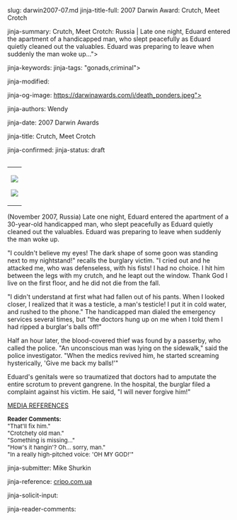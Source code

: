 slug: darwin2007-07.md
jinja-title-full: 2007 Darwin Award: Crutch, Meet Crotch

jinja-summary: Crutch, Meet Crotch: Russia | Late one night, Eduard entered the apartment of a handicapped man, who slept peacefully as Eduard quietly cleaned out the valuables. Eduard was preparing to leave when suddenly the man woke up...">

jinja-keywords:
jinja-tags: "gonads,criminal">

jinja-modified:

jinja-og-image: https://darwinawards.com/i/death_ponders.jpeg">

jinja-authors: Wendy

jinja-date: 2007 Darwin Awards


jinja-title: Crutch, Meet Crotch


jinja-confirmed:
jinja-status: draft
<TABLE border=0 align=right><TR><TD align=center>

<A href="/cgi/search.pl?keywords=category%3Dgonads&swishindex=stories.data&show_description=yes&maxdisplay=10&maxresults=50"><IMG src="/i/icon/gonads.png" border=0></A>

<A href="/cgi/search.pl?keywords=category%3Dcriminal&swishindex=stories.data&show_description=yes&maxdisplay=10&maxresults=50"><IMG src="/i/icon/criminal.png" border=0></A>

</TD></TR></TABLE>

(November 2007, Russia) Late one night, Eduard entered the apartment of a
30-year-old handicapped man, who slept peacefully as Eduard quietly cleaned
out the valuables. Eduard was preparing to leave when suddenly the man woke
up.

"I couldn't believe my eyes! The dark shape of some goon was standing next
to my nightstand!" recalls the burglary victim. "I cried out and he
attacked me, who was defenseless, with his fists! I had no choice. I hit
him between the legs with my crutch, and he leapt out the window. Thank God I
live on the first floor, and he did not die from the fall.

"I didn't understand at first what had fallen out of his pants. When I
looked closer, I realized that it was a testicle, a man's testicle! I put
it in cold water, and rushed to the phone." The handicapped man dialed the
emergency services several times, but "the doctors hung up on me when I
told them I had ripped a burglar's balls off!"

Half an hour later, the blood-covered thief was found by a passerby, who
called the police. "An unconscious man was lying on the sidewalk," said the
police investigator. "When the medics revived him, he started screaming
hysterically, 'Give me back my balls!'"

Eduard's genitals were so traumatized that doctors had to amputate the
entire scrotum to prevent gangrene. In the hospital, the burglar filed a
complaint against his victim. He said, "I will never forgive him!"

<A href="http://darwinawards.com/slush/200711/pending20071107-093539.html">MEDIA REFERENCES</A>

<FONT size=-1><B>Reader Comments:</B><BR>
"That'll fix him."<BR>
"Crotchety old man."<BR>
"Something is missing..."<BR>
"How's it hangin'? Oh... sorry, man."<BR>
"In a really high-pitched voice: 'OH MY GOD!'"<BR>
</FONT>
<P align=center>
<!--#include virtual="/inc/votebar_viewvoteonly" -->

jinja-submitter: Mike Shurkin

jinja-reference: <A href="http://cripo.com.ua/?sect_id=10&aid=44009">cripo.com.ua</A>

jinja-solicit-input:

jinja-reader-comments:



<!--#include file=nav_2007.html -->


